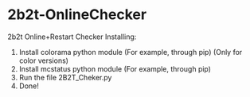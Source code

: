 # 2b2t-OnlineChecker
2b2t Online+Restart Checker
Installing:
1. Install colorama python module (For example, through pip) (Only for color versions)
2. Install mcstatus python module (For example, through pip)
3. Run the file 2B2T_Cheker.py
4. Done!
